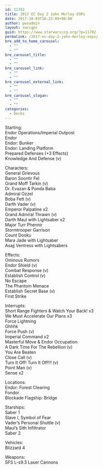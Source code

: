 ```yaml
---
id: 11702
title: 2017 EC Day 2 John Morley EOPs
date: 2017-10-03T16:23:09+00:00
author: pwsadmin
layout: swccgpc
guid: https://www.starwarsccg.org/?p=11702
permalink: /2017-ec-day-2-john-morley-eops/
bre_add_to_home_carousel:
  - ""
  - ""
bre_carousel_title:
  - ""
  - ""
bre_carousel_link:
  - ""
  - ""
bre_carousel_external_link:
  - ""
  - ""
bre_carousel_slogan:
  - ""
  - ""
categories:
  - Decks
---
```

Starting:  
Endor Operations/Imperial Outpost  
Endor  
Endor: Bunker  
Endor: Landing Platform  
Prepared Defenses (+3 Effects)  
Knowledge And Defense (v)

Characters:  
General Grievous  
Baron Soontir Fel  
Grand Moff Tarkin (v)  
Dr. Evazan & Ponda Baba  
Admiral Ozzel  
Boba Fett (v)  
Darth Vader (v)  
Emperor Palpatine x2  
Grand Admiral Thrawn (v)  
Darth Maul with Lightsaber x2  
Major Turr Phennir  
Stormtrooper Garrison  
Count Dooku  
Mara Jade with Lightsaber  
Asajj Ventress with Lightsabers

Effects:  
Ominous Rumors  
Endor Shield (v)  
Combat Response (v)  
Establish Control (v)  
No Escape  
The Phantom Menace  
Establish Secret Base (v)  
First Strike

Interrupts:  
Short Range Fighters & Watch Your Back! x3  
We Must Accelerate Our Plans x3  
Force Lightning  
Ghhhk  
Force Push (v)  
Imperial Command x2  
Masterful Move & Endor Occupation  
A Dark Time For The Rebellion (v)  
You Are Beaten  
Close Call (v)  
Turn It Off! Turn It Off!!! (v)  
Point Man (v)  
Sense x2

Locations:  
Endor: Forest Clearing  
Fondor  
Blockade Flagship: Bridge

Starships:  
Saber 1  
Slave I, Symbol of Fear  
Vader’s Personal Shuttle (v)  
Maul’s Sith Infiltrator  
Saber 2

Vehicles:  
Blizzard 4

Weapons:  
SFS L-s9.3 Laser Cannons